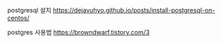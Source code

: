 postgresql 설치
https://dejavuhyo.github.io/posts/install-postgresql-on-centos/

postgres 사용법
https://browndwarf.tistory.com/3
